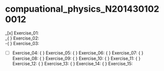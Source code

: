 # compuational_physics_N2014301020012
_[x] Exercise_01:  
_{ } Exercise_02:  
-{ } Exercise_03: 
-[ ] Exercise_04: 
{ } Exercise_05:
{ } Exercise_06:
{ } Exercise_07:
{ } Exercise_08:
{ } Exercise_09:
{ } Exercise_10:
{ } Exercise_11:
{ } Exercise_12:
{ } Exercise_13:
{ } Exercise_14:
{ } Exercise_15:
